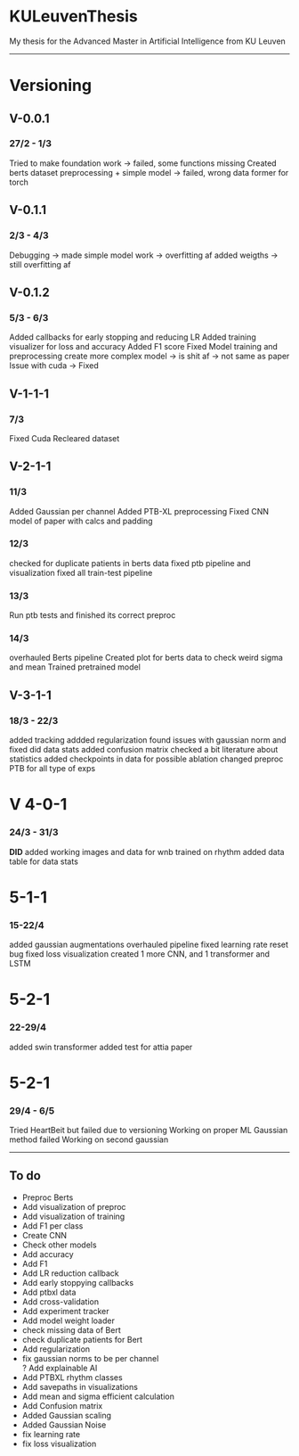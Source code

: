 # KULeuvenThesis
My thesis for the Advanced Master in Artificial Intelligence from KU Leuven

---

# Versioning
## V-0.0.1 
### 27/2 - 1/3
Tried to make foundation work -> failed, some functions missing
Created berts dataset preprocessing + simple model -> failed, wrong data former for torch

## V-0.1.1 
### 2/3 - 4/3
Debugging -> made simple model work -> overfitting af
added weigths -> still overfitting af

## V-0.1.2 
### 5/3 - 6/3
Added callbacks for early stopping and reducing LR
Added training visualizer for loss and accuracy
Added F1 score
Fixed Model training and preprocessing
create more complex model -> is shit af -> not same as paper
Issue with cuda -> Fixed

## V-1-1-1 
### 7/3
Fixed Cuda
Recleared dataset


## V-2-1-1 
### 11/3
Added Gaussian per channel
Added PTB-XL preprocessing
Fixed CNN model of paper with calcs and padding

### 12/3 
checked for duplicate patients in berts data
fixed ptb pipeline and visualization
fixed all train-test pipeline

### 13/3
Run ptb tests and finished its correct preproc

### 14/3
overhauled Berts pipeline
Created plot for berts data to check weird sigma and mean
Trained pretrained model

## V-3-1-1
### 18/3 - 22/3
added tracking
addded regularization
found issues with gaussian norm and fixed
did data stats 
added confusion matrix
checked a bit literature about statistics
added checkpoints in data for possible ablation
changed preproc PTB for all type of exps


# V 4-0-1
### 24/3 - 31/3
**DID**
added working images and data for wnb
trained on rhythm
added data table for data stats


# 5-1-1
### 15-22/4
added gaussian augmentations
overhauled pipeline
fixed learning rate reset bug
fixed loss visualization
created 1 more CNN, and 1 transformer and LSTM

# 5-2-1
### 22-29/4
added swin transformer
added test for attia paper

# 5-2-1
### 29/4 - 6/5
Tried HeartBeit but failed due to versioning
Working on proper ML
Gaussian method failed
Working on second gaussian


---


## To do
- Preproc Berts
- Add visualization of preproc
- Add visualization of training
- Add F1 per class
- Create CNN
- Check other models
- Add accuracy
- Add F1
- Add LR reduction callback 
- Add early stoppying callbacks
- Add ptbxl data
- Add cross-validation
- Add experiment tracker
- Add model weight loader
- check missing data of Bert
- check duplicate patients for Bert
- Add regularization
- fix gaussian norms to be per channel </br>
? Add explainable AI
- Add PTBXL rhythm classes
- Add savepaths in visualizations
- Add mean and sigma efficient calculation
- Add Confusion matrix
- Added Gaussian scaling
- Added Gaussian Noise
- fix learning rate
- fix loss visualization </br>